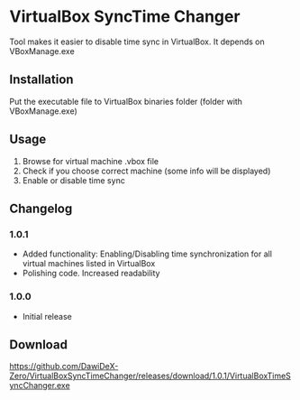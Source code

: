 # VirtualBox SyncTime Changer
Tool makes it easier to disable time sync in VirtualBox.
It depends on VBoxManage.exe

## Installation
Put the executable file to VirtualBox binaries folder (folder with VBoxManage.exe)

## Usage
1. Browse for virtual machine .vbox file
2. Check if you choose correct machine (some info will be displayed)
3. Enable or disable time sync

## Changelog
### 1.0.1
* Added functionality: Enabling/Disabling time synchronization for all virtual machines listed in VirtualBox
* Polishing code. Increased readability
### 1.0.0
* Initial release

## Download 
https://github.com/DawiDeX-Zero/VirtualBoxSyncTimeChanger/releases/download/1.0.1/VirtualBoxTimeSyncChanger.exe